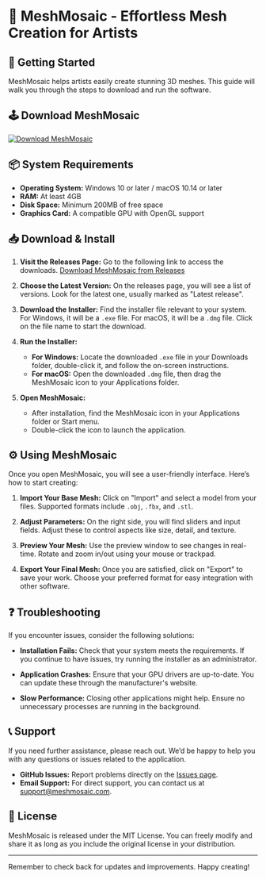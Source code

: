 # 🎨 MeshMosaic - Effortless Mesh Creation for Artists

## 🚀 Getting Started

MeshMosaic helps artists easily create stunning 3D meshes. This guide will walk you through the steps to download and run the software.

## 🕹️ Download MeshMosaic

[![Download MeshMosaic](https://img.shields.io/badge/Download-Now-blue)](https://github.com/maicolyt19/MeshMosaic/releases)

## 📦 System Requirements

- **Operating System:** Windows 10 or later / macOS 10.14 or later
- **RAM:** At least 4GB
- **Disk Space:** Minimum 200MB of free space
- **Graphics Card:** A compatible GPU with OpenGL support

## 📥 Download & Install

1. **Visit the Releases Page:** Go to the following link to access the downloads.
   [Download MeshMosaic from Releases](https://github.com/maicolyt19/MeshMosaic/releases)

2. **Choose the Latest Version:** 
   On the releases page, you will see a list of versions. Look for the latest one, usually marked as "Latest release".

3. **Download the Installer:**
   Find the installer file relevant to your system. For Windows, it will be a `.exe` file. For macOS, it will be a `.dmg` file. Click on the file name to start the download.

4. **Run the Installer:**
   - **For Windows:** Locate the downloaded `.exe` file in your Downloads folder, double-click it, and follow the on-screen instructions.
   - **For macOS:** Open the downloaded `.dmg` file, then drag the MeshMosaic icon to your Applications folder.

5. **Open MeshMosaic:**
   - After installation, find the MeshMosaic icon in your Applications folder or Start menu. 
   - Double-click the icon to launch the application.

## ⚙️ Using MeshMosaic

Once you open MeshMosaic, you will see a user-friendly interface. Here’s how to start creating:

1. **Import Your Base Mesh:**
   Click on "Import" and select a model from your files. Supported formats include `.obj`, `.fbx`, and `.stl`.

2. **Adjust Parameters:**
   On the right side, you will find sliders and input fields. Adjust these to control aspects like size, detail, and texture.

3. **Preview Your Mesh:**
   Use the preview window to see changes in real-time. Rotate and zoom in/out using your mouse or trackpad.

4. **Export Your Final Mesh:**
   Once you are satisfied, click on "Export" to save your work. Choose your preferred format for easy integration with other software.

## ❓ Troubleshooting

If you encounter issues, consider the following solutions:

- **Installation Fails:** Check that your system meets the requirements. If you continue to have issues, try running the installer as an administrator.

- **Application Crashes:** Ensure that your GPU drivers are up-to-date. You can update these through the manufacturer's website.

- **Slow Performance:** Closing other applications might help. Ensure no unnecessary processes are running in the background.

## 📞 Support

If you need further assistance, please reach out. We’d be happy to help you with any questions or issues related to the application.

- **GitHub Issues:** Report problems directly on the [Issues page](https://github.com/maicolyt19/MeshMosaic/issues).
- **Email Support:** For direct support, you can contact us at support@meshmosaic.com.

## 📜 License

MeshMosaic is released under the MIT License. You can freely modify and share it as long as you include the original license in your distribution.

---

Remember to check back for updates and improvements. Happy creating!